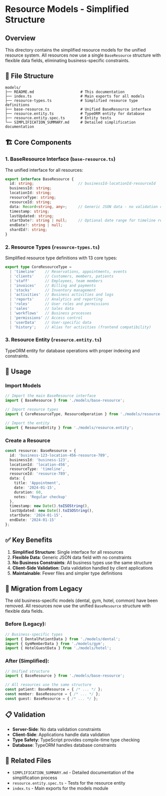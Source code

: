# Resource Models - Simplified Structure

## Overview
This directory contains the simplified resource models for the unified resource system. All resources now use a single `BaseResource` structure with flexible data fields, eliminating business-specific constraints.

## 📁 File Structure

```
models/
├── README.md                     # This documentation
├── index.ts                      # Main exports for all models
├── resource-types.ts             # Simplified resource type definitions
├── base-resource.ts              # Unified BaseResource interface
├── resource.entity.ts            # TypeORM entity for database
├── resource.entity.spec.ts       # Entity tests
└── SIMPLIFICATION_SUMMARY.md     # Detailed simplification documentation
```

## 🏗️ Core Components

### 1. BaseResource Interface (`base-resource.ts`)
The unified interface for all resources:
```typescript
export interface BaseResource {
  id: string;                    // businessId-locationId-resourceId
  businessId: string;
  locationId: string;
  resourceType: string;
  resourceId: string;
  data: Record<string, any>;     // Generic JSON data - no validation constraints
  timestamp: string;
  lastUpdated: string;
  startDate?: string | null;     // Optional date range for timeline resources
  endDate?: string | null;
  shardId?: string;
}
```

### 2. Resource Types (`resource-types.ts`)
Simplified resource type definitions with 13 core types:
```typescript
export type CoreResourceType = 
  | 'timeline'    // Reservations, appointments, events
  | 'clients'     // Customers, members, patients
  | 'staff'       // Employees, team members
  | 'invoices'    // Billing and payments
  | 'stocks'      // Inventory management
  | 'activities'  // Business activities and logs
  | 'reports'     // Analytics and reporting
  | 'roles'       // User roles and permissions
  | 'sales'       // Sales data
  | 'workflows'   // Business processes
  | 'permissions' // Access control
  | 'userData'    // User-specific data
  | 'history';    // Alias for activities (frontend compatibility)
```

### 3. Resource Entity (`resource.entity.ts`)
TypeORM entity for database operations with proper indexing and constraints.

## 🚀 Usage

### Import Models
```typescript
// Import the main BaseResource interface
import { BaseResource } from './models/base-resource';

// Import resource types
import { CoreResourceType, ResourceOperation } from './models/resource-types';

// Import the entity
import { ResourceEntity } from './models/resource.entity';
```

### Create a Resource
```typescript
const resource: BaseResource = {
  id: 'business-123-location-456-resource-789',
  businessId: 'business-123',
  locationId: 'location-456',
  resourceType: 'timeline',
  resourceId: 'resource-789',
  data: {
    title: 'Appointment',
    date: '2024-01-15',
    duration: 60,
    notes: 'Regular checkup'
  },
  timestamp: new Date().toISOString(),
  lastUpdated: new Date().toISOString(),
  startDate: '2024-01-15',
  endDate: '2024-01-15'
};
```

## ✅ Key Benefits

1. **Simplified Structure**: Single interface for all resources
2. **Flexible Data**: Generic JSON data field with no constraints
3. **No Business Constraints**: All business types use the same structure
4. **Client-Side Validation**: Data validation handled by client applications
5. **Maintainable**: Fewer files and simpler type definitions

## 🔄 Migration from Legacy

The old business-specific models (dental, gym, hotel, common) have been removed. All resources now use the unified `BaseResource` structure with flexible data fields.

### Before (Legacy):
```typescript
// Business-specific types
import { DentalPatientData } from './models/dental';
import { GymMemberData } from './models/gym';
import { HotelGuestData } from './models/hotel';
```

### After (Simplified):
```typescript
// Unified structure
import { BaseResource } from './models/base-resource';

// All resources use the same structure
const patient: BaseResource = { /* ... */ };
const member: BaseResource = { /* ... */ };
const guest: BaseResource = { /* ... */ };
```

## 📋 Validation

- **Server-Side**: No data validation constraints
- **Client-Side**: Applications handle data validation
- **Type Safety**: TypeScript provides compile-time type checking
- **Database**: TypeORM handles database constraints

## 🔗 Related Files

- `SIMPLIFICATION_SUMMARY.md` - Detailed documentation of the simplification process
- `resource.entity.spec.ts` - Tests for the resource entity
- `index.ts` - Main exports for the models module
